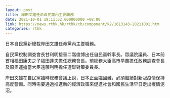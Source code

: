 ```yaml
---
layout: post
title: 岸田文雄任命自民黨內主要職務
date: 2021-10-01 19:11:52.000000000 +08:00
link: https://news.rthk.hk/rthk/ch/component/k2/1613143-20211001.htm
categories: rthk
---
```


日本自民黨新總裁岸田文雄任命黨內主要職務。

自民黨稅制調查會長甘利明接替二階俊博出任自民黨幹事長。眾議院議員、日本前首相福田康夫之子福田達夫擔任總務會長。前總務大臣高市早苗擔任政務調查會長及原奧運擔當大臣遠藤利明擔任選舉對策委員長。

岸田文雄在自民黨臨時總務會議上說，日本正面臨國難，必須繼續對新冠疫情保持高度警惕。同時需要通過推進新的經濟政策來促進社會和國民生活早日走出疫情泥沼。
